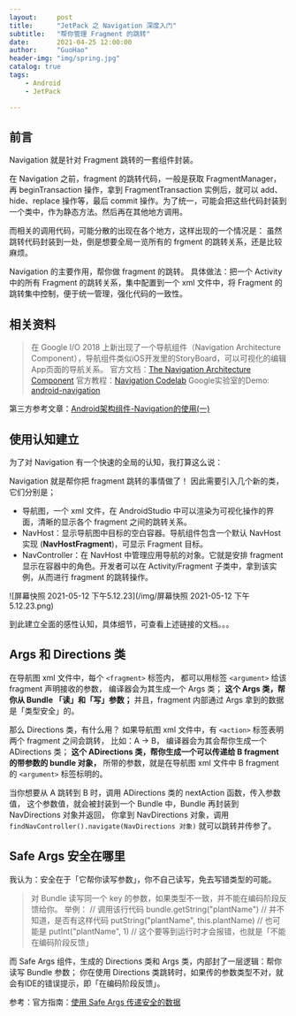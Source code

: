 ```yaml
---
layout:     post  
title:      "JetPack 之 Navigation 深度入门"  
subtitle:   "帮你管理 Fragment 的跳转"  
date:       2021-04-25 12:00:00  
author:     "GuoHao"  
header-img: "img/spring.jpg"  
catalog: true  
tags:  
    - Android  
    - JetPack  

---
```


## 前言

Navigation 就是针对 Fragment 跳转的一套组件封装。

在 Navigation 之前，fragment 的跳转代码，一般是获取 FragmentManager，再 beginTransaction 操作，拿到 FragmentTransaction 实例后，就可以 add、hide、replace 操作等，最后 commit 操作。为了统一，可能会把这些代码封装到一个类中，作为静态方法。然后再在其他地方调用。

而相关的调用代码，可能分散的出现在各个地方，这样出现的一个情况是：
虽然跳转代码封装到一处，倒是想要全局一览所有的 frgment 的跳转关系，还是比较麻烦。

Navigation 的主要作用，帮你做 fragment 的跳转。
具体做法：把一个 Activity 中的所有 Fragment 的跳转关系，集中配置到一个 xml 文件中，将 Fragment 的跳转集中控制，便于统一管理，强化代码的一致性。

## 相关资料

> 在 Google I/O 2018 上新出现了一个导航组件（Navigation Architecture Component），导航组件类似iOS开发里的StoryBoard，可以可视化的编辑App页面的导航关系。
> 官方文档：[The Navigation Architecture Component](https://developer.android.com/guide/navigation)
> 官方教程：[Navigation Codelab](https://developer.android.com/codelabs/android-navigation#0)
> Google实验室的Demo: [android-navigation](https://github.com/googlecodelabs/android-navigation)

第三方参考文章：[Android架构组件-Navigation的使用(一)](https://www.jianshu.com/p/729375b932fe)

## 使用认知建立

为了对 Navigation 有一个快速的全局的认知，我打算这么说：

Navigation 就是帮你把 fragment 跳转的事情做了！
因此需要引入几个新的类，它们分别是；
- 导航图，一个 xml 文件，在 AndroidStudio 中可以渲染为可视化操作的界面，清晰的显示各个 fragment 之间的跳转关系。
- NavHost：显示导航图中目标的空白容器。导航组件包含一个默认 NavHost 实现 (**NavHostFragment**)，可显示 Fragment 目标。
- NavController：在 NavHost 中管理应用导航的对象。它就是安排 fragment 显示在容器中的角色。开发者可以在 Activity/Fragment 子类中，拿到该实例，从而进行 fragment 的跳转操作。

![屏幕快照 2021-05-12 下午5.12.23](/img/屏幕快照 2021-05-12 下午5.12.23.png)

到此建立全面的感性认知，具体细节，可查看上述链接的文档。。。

## Args 和 Directions 类

在导航图 xml 文件中，每个 `<fragment>` 标签内，
都可以用标签 `<argument>` 给该 fragment 声明接收的参数，
编译器会为其生成一个 Args 类；
**这个 Args 类，帮你从 Bundle 「读」和「写」参数；**
并且，fragment 内部通过 Args 拿到的数据是「类型安全」的。

那么 Directions 类，有什么用？
如果导航图 xml 文件中，有 `<action>` 标签表明两个 fragment 之间会跳转，
比如：A -> B，
编译器会为其会帮你生成一个 ADirections 类；
**这个 ADirections 类，帮你生成一个可以传递给 B fragment 的带参数的 bundle 对象，**
所带的参数，就是在导航图 xml 文件中 B fragment 的 `<argument>` 标签标明的。

当你想要从 A 跳转到 B 时，调用 ADirections 类的 nextAction 函数，传入参数值，
这个参数值，就会被封装到一个 Bundle 中，Bundle 再封装到 NavDirections 对象并返回，
你拿到 NavDirections 对象，调用
 `findNavController().navigate(NavDirections 对象)` 
 就可以跳转并传参了。

## Safe Args 安全在哪里

我认为：安全在于「它帮你读写参数」，你不自己读写，免去写错类型的可能。
> 对 Bundle 读写同一个 key 的参数，如果类型不一致，并不能在编码阶段反馈给你。
> 举例：
> // 调用该行代码
> bundle.getString("plantName")
> // 并不知道，是否有这样代码
> putString("plantName", this.plantName)
> // 也可能是
> putInt("plantName", 1)
// 这个要等到运行时才会报错，也就是「不能在编码阶段反馈」

而 Safe Args 组件，生成的 Directions 类和 Args 类，内部封了一层逻辑：帮你读写 Bundle 参数；
你在使用 Directions 类跳转时，如果传的参数类型不对，就会有IDE的错误提示，即「在编码阶段反馈」。

参考：官方指南：[使用 Safe Args 传递安全的数据](https://developer.android.com/guide/navigation/navigation-pass-data#Safe-args)


